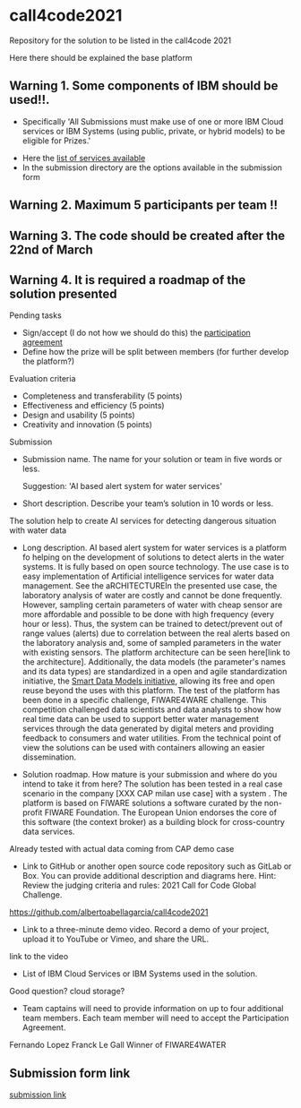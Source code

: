 # call4code2021
Repository for the solution to be listed in the call4code 2021

Here there should be explained the base platform

## Warning 1. Some components of IBM should be used!!. 
* Specifically 'All Submissions must make use of one or more IBM Cloud services or IBM Systems (using public, private, or hybrid models) to be eligible for Prizes.'
+ Here the [list of services available](https://cloud.ibm.com/catalog/)
+ In the submission directory are the options available in the submission form
## Warning 2. Maximum 5 participants per team !!

## Warning 3. The code should be created after the 22nd of March

## Warning 4. It is required a roadmap of the solution presented

Pending tasks
* Sign/accept (I do not how we should do this) the [participation agreement](https://callforcode.org/wp-content/uploads/2021/03/2021-Call-for-Code-Participation-Agreement-v.1.0.pdf)
* Define how the prize will be split between members (for further develop the platform?) 


Evaluation criteria
* Completeness and transferability (5 points)
* Effectiveness and efficiency (5 points)
* Design and usability (5 points)
* Creativity and innovation (5 points)

Submission
* Submission name. The name for your solution or team in five words or less.
  
  Suggestion: 'AI based alert system for water services' 
* Short description. Describe your team’s solution in 10 words or less.
  
The solution help to create AI services for detecting dangerous situation with water data
* Long description. AI based alert system for water services is a platform fo helping on the development of solutions to detect alerts in the water systems. It is fully based on open source technology. The use case is to easy implementation of Artificial intelligence services for water data management. See the aRCHITECTUREIn the presented use case, the laboratory analysis of water are costly and cannot be done frequently. However, sampling certain parameters of water with cheap sensor are more affordable and possible to be done with high frequency (every hour or less). Thus, the system can be trained to detect/prevent out of range values (alerts) due to correlation between the real alerts based on the laboratory analysis and, some of sampled parameters in the water with existing sensors. The platform architecture can be seen here[link to the architecture]. Additionally, the data models (the parameter's names and its data types) are standardized in a open and agile standardization initiative, the [Smart Data Models initiative](https://smartdatamodels.org), allowing its free and open reuse beyond the uses with this platform. The test of the platform has been done in a specific challenge, FIWARE4WARE challenge. This competition challenged data scientists and data analysts to show how real time data can be used to support better water management services through the data generated by digital meters and providing feedback to consumers and water utilities. From the technical point of view the solutions can be used with containers allowing an easier dissemination.  

* Solution roadmap. How mature is your submission and where do you intend to take it from here?
The solution has been tested in a real case scenario in the company [XXX CAP milan use case] with a system . The platform is based on FIWARE solutions a software curated by the non-profit FIWARE Foundation. The European Union endorses the core of this software (the context broker) as a building block for cross-country data services.  
  
Already tested with actual data coming from CAP demo case
* Link to GitHub or another open source code repository such as GitLab or Box. You can provide additional description and diagrams here. Hint: Review the judging criteria and rules: 2021 Call for Code Global Challenge.
  
https://github.com/albertoabellagarcia/call4code2021

* Link to a three-minute demo video. Record a demo of your project, upload it to YouTube or Vimeo, and share the URL.
  
link to the video

* List of IBM Cloud Services or IBM Systems used in the solution.
  
Good question? cloud storage?
* Team captains will need to provide information on up to four additional team members. Each team member will need to accept the Participation Agreement.

Fernando Lopez
Franck Le Gall
Winner of FIWARE4WATER

## Submission form link

[submission link](https://callforcode.org/submit/)
